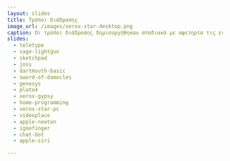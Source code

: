 ```yaml
---
layout: slides 
title: Τρόποι διάδρασης 
image_url: /images/xerox-star-desktop.png
caption: Οι τρόποι διάδρασης δημιουργήθηκαν σταδιακά με αφετηρία τις εντολές δέσμης, την πένα, και την γραμμή εντολών μέχρι τα εικονικά περιβάλλοντα και την φυσική γλώσσα. 
slides:
  - teletype
  - sage-lightgun
  - sketchpad
  - joss
  - dartmouth-basic
  - sword-of-damocles
  - genesys
  - plato4
  - xerox-gypsy
  - home-programming
  - xerox-star-pc
  - videoplace
  - apple-newton
  - igoefinger
  - chat-bot
  - apple-siri

---
```


